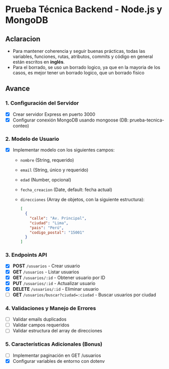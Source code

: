 # Prueba Técnica Backend - Node.js y MongoDB

## Aclaracion

- Para mantener coherencia y seguir buenas prácticas, todas las variables, funciones, rutas, atributos, commits y código en general están escritos en **inglés**.  
- Para el borrado, se uso un borrado logico, ya que en la mayoria de los casos, es mejor tener un borrado logico, que un borrado fisico

## Avance

### 1. Configuración del Servidor

- [x] Crear servidor Express en puerto 3000
- [x] Configurar conexión MongoDB usando mongoose (DB: prueba-tecnica-conteo)

### 2. Modelo de Usuario

- [x] Implementar modelo con los siguientes campos:
  - `nombre` (String, requerido)
  - `email` (String, único y requerido)
  - `edad` (Number, opcional)
  - `fecha_creacion` (Date, default: fecha actual)
  - `direcciones` (Array de objetos, con la siguiente estructura):

    ```json
    [
      {
        "calle": "Av. Principal",
        "ciudad": "Lima",
        "pais": "Perú",
        "codigo_postal": "15001"
      }
    ]
    ```

### 3. Endpoints API

- [x] **POST** `/usuarios` - Crear usuario
- [x] **GET** `/usuarios` - Listar usuarios
- [x] **GET** `/usuarios/:id` - Obtener usuario por ID
- [x] **PUT** `/usuarios/:id` - Actualizar usuario
- [x] **DELETE** `/usuarios/:id` - Eliminar usuario
- [ ] **GET** `/usuarios/buscar?ciudad=:ciudad` - Buscar usuarios por ciudad

### 4. Validaciones y Manejo de Errores

- [ ] Validar emails duplicados
- [ ] Validar campos requeridos
- [ ] Validar estructura del array de direcciones

### 5. Características Adicionales (Bonus)

- [ ] Implementar paginación en GET /usuarios
- [x] Configurar variables de entorno con dotenv
